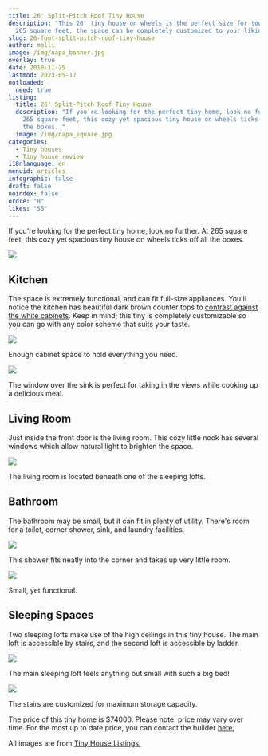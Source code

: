 ```yaml
---
title: 26' Split-Pitch Roof Tiny House
description: "This 26' tiny house on wheels is the perfect size for towing. At
  265 square feet, the space can be completely customized to your liking. "
slug: 26-foot-split-pitch-roof-tiny-house
author: molli
image: /img/napa_banner.jpg
overlay: true
date: 2018-11-25
lastmod: 2023-05-17
notloaded:
  need: true
listing:
  title: 26' Split-Pitch Roof Tiny House
  description: "If you're looking for the perfect tiny home, look no further. At
    265 square feet, this cozy yet spacious tiny house on wheels ticks off all
    the boxes. "
  image: /img/napa_square.jpg
categories:
  - Tiny houses
  - Tiny house review
i18nlanguage: en
menuid: articles
infographic: false
draft: false
noindex: false
ordre: "0"
likes: "55"
---
```

If you're looking for the perfect tiny home, look no further. At 265 square feet, this cozy yet spacious tiny house on wheels ticks off all the boxes. 

![](/img/napa.jpeg)

## Kitchen

The space is extremely functional, and can fit full-size appliances. You'll notice the kitchen has beautiful dark brown counter tops to [contrast against the white cabinets](https://www.impressiveinteriordesign.com/white-cabinets-and-brown-countertops/). Keep in mind; this tiny is completely customizable so you can go with any color scheme that suits your taste. 

![](/img/napa_1.jpeg)

<span class="figcaption">Enough cabinet space to hold everything you need.</span>

![](/img/napa_2.jpeg)

<span class="figcaption">The window over the sink is perfect for taking in the views while cooking up a delicious meal.</span>

## Living Room

Just inside the front door is the living room. This cozy little nook has several windows which allow natural light to brighten the space.

![](/img/napa_3.jpeg)

<span class="figcaption">The living room is located beneath one of the sleeping lofts.</span>

## Bathroom

The bathroom may be small, but it can fit in plenty of utility. There's room for a toilet, corner shower, sink, and laundry facilities. 

![](/img/napa_4.jpeg)

<span class="figcaption">This shower fits neatly into the corner and takes up very little room.</span>

![](/img/napa_5.jpeg)

<span class="figcaption">Small, yet functional.</span>

## Sleeping Spaces

Two sleeping lofts make use of the high ceilings in this tiny house. The main loft is accessible by stairs, and the second loft is accessible by ladder. 

![](/img/napa_6.jpeg)

<span class="figcaption">The main sleeping loft feels anything but small with such a big bed!</span>

![](/img/napa_7.jpeg)

<span class="figcaption">The stairs are customized for maximum storage capacity.</span>

The price of this tiny home is $74000. Please note: price may vary over time. For the most up to date price, you can contact the builder [here.](https://www.minttinyhomes.com/contact-tiny-living)

All images are from [Tiny House Listings.](https://tinyhouselistings.com/listings/delta-british-columbia-canada-12-light-grey-26ft-napa-edition)